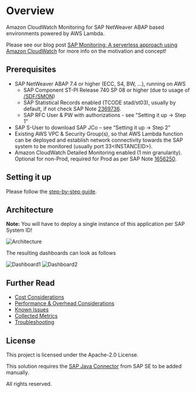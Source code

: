 # Overview

Amazon CloudWatch Monitoring for SAP NetWeaver ABAP based environments powered by AWS Lambda.

Please see our blog post [SAP Monitoring: A serverless approach using Amazon CloudWatch](https://amazon.awsapps.com/workdocs/index.html#/document/151c381cb0ac16d54cc0b5b5c42a0cb78558a42fd8d32515b82223bd67aecd34) for more info on the motivation and concept!

## Prerequisites

- SAP NetWeaver ABAP 7.4 or higher (ECC, S4, BW, ...), running on AWS
  - SAP Component ST-PI Release 740 SP 08 or higher (due to usage of [/SDF/SMON](https://wiki.scn.sap.com/wiki/display/CPP/All+about+SMON))
  - SAP Statistical Records enabled (TCODE stad/st03), usually by default, if not check SAP Note [2369736](https://launchpad.support.sap.com/#/notes/0002369736).
  - SAP RFC User & PW with authorizations - see "Setting it up -> Step 1"
- SAP S-User to download SAP JCo – see “Setting it up -> Step 2”
- Existing AWS VPC & Security Group(s), so that AWS Lambda function can be deployed and establish network connectivity towards the SAP system to be monitored (usually port 33\<INSTANCEID\>).
-	Amazon CloudWatch Detailed Monitoring enabled (1 min granularity). Optional for non-Prod, required for Prod as per SAP Note [1656250](https://launchpad.support.sap.com/#/notes/1656250).

## Setting it up

Please follow the [step-by-step guide](docs/Setting_it_up.md).

## Architecture

**Note:** You will have to deploy a single instance of this application per SAP System ID!

![Architecture](https://github.com/aws-samples/amazon-cloudwatch-monitor-for-sap-netweaver/blob/master/assets/arch.png?raw=true)

The resulting dashboards can look as follows  

![Dashboard1](https://github.com/aws-samples/amazon-cloudwatch-monitor-for-sap-netweaver/blob/master/assets/cw_dashboard1.png?raw=true)
![Dashboard2](https://github.com/aws-samples/amazon-cloudwatch-monitor-for-sap-netweaver/blob/master/assets/cw_dashboard2.png?raw=true)

## Further Read

- [Cost Considerations](docs/Cost_Considerations.md)  
- [Performance & Overhead Considerations](docs/Performance_Considerations.md)  
- [Known Issues](docs/Known_Issues.md)  
- [Collected Metrics](docs/Metrics.md)  
- [Troubleshooting](docs/Troubleshooting.md)  

## License

This project is licensed under the Apache-2.0 License.

This solution requires the [SAP Java Connector](https://support.sap.com/en/product/connectors.html) from SAP SE to be added manually.
  
All rights reserved.